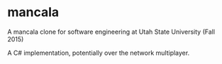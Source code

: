 # mancala
A mancala clone for software engineering at Utah State University (Fall 2015)

A C# implementation, potentially over the network multiplayer.
